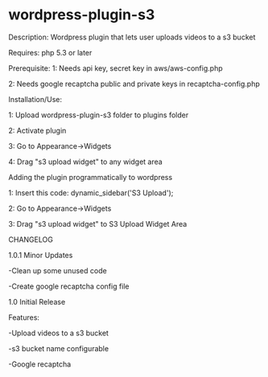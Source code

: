 wordpress-plugin-s3
===================
Description: Wordpress plugin that lets user uploads videos to a s3 bucket

Requires: php 5.3 or later

Prerequisite: 
1:  Needs api key, secret key in aws/aws-config.php

2: Needs google recaptcha public and private keys in recaptcha-config.php

Installation/Use:

1: Upload wordpress-plugin-s3 folder to plugins folder

2: Activate plugin

3: Go to Appearance->Widgets

4: Drag "s3 upload widget" to any widget area

Adding the plugin programmatically to wordpress

1: Insert this code: dynamic_sidebar('S3 Upload');

2: Go to Appearance->Widgets

3: Drag "s3 upload widget" to S3 Upload Widget Area

CHANGELOG

1.0.1
Minor Updates

  -Clean up some unused code
  
  -Create google recaptcha config file
  

1.0
Initial Release

  Features:
  
  -Upload videos to a s3 bucket
  
  -s3 bucket name configurable 
  
  -Google recaptcha



